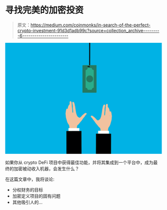 # 寻找完美的加密投资

> 原文：<https://medium.com/coinmonks/in-search-of-the-perfect-crypto-investment-91d3d1adb99c?source=collection_archive---------6----------------------->

![](img/d30245a9fc1201c744cac321f5a30a61.png)

如果你从 crypto DeFi 项目中获得最佳功能，并将其集成到一个平台中，成为最终的加密被动收入机器，会发生什么？

在这篇文章中，我将谈论:

*   分权财务的目标
*   加密定义项目的固有问题
*   其他吸引人的…